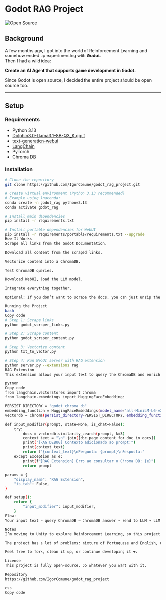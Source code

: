 # Godot RAG Project

![Open Source](https://img.shields.io/badge/Open%20Source-Yes-brightgreen)

## Background
A few months ago, I got into the world of Reinforcement Learning and somehow ended up experimenting with **Godot**.  
Then I had a wild idea:  

**Create an AI Agent that supports game development in Godot.**  

Since Godot is open source, I decided the entire project should be open source too.  

---

## Setup

### Requirements
- Python 3.13  
- [Dolphin3.0-Llama3.1–8B-Q3_K.gguf](#)  
- [text-generation-webui](https://github.com/oobabooga/text-generation-webui)  
- [LangChain](https://www.langchain.com/)  
- PyTorch  
- Chroma DB  

### Installation
```bash
# Clone the repository
git clone https://github.com/IgorComune/godot_rag_project.git

# Create virtual environment (Python 3.13 recommended)
# Example using Anaconda:
conda create -n godot_rag python=3.13
conda activate godot_rag

# Install main dependencies
pip install -r requirements.txt

# Install portable dependencies for WebUI
pip install -r requirements/portable/requirements.txt --upgrade
How It Works
Scrape all links from the Godot Documentation.

Download all content from the scraped links.

Vectorize content into a ChromaDB.

Test ChromaDB queries.

Download WebUI, load the LLM model.

Integrate everything together.

Optional: If you don’t want to scrape the docs, you can just unzip the pre-scraped file godot_docs/pages.zip.

Running the Project
bash
Copy code
# Step 1: Scrape links
python godot_scraper_links.py

# Step 2: Scrape content
python godot_scraper_content.py

# Step 3: Vectorize content
python txt_to_vector.py

# Step 4: Run WebUI server with RAG extension
python server.py --extensions rag
RAG Extension
This extension allows your input text to query the ChromaDB and enrich the LLM prompt with context.

python
Copy code
from langchain.vectorstores import Chroma
from langchain.embeddings import HuggingFaceEmbeddings

PERSIST_DIRECTORY = "godot_chroma_db"
embedding_function = HuggingFaceEmbeddings(model_name="all-MiniLM-L6-v2")
vectordb = Chroma(persist_directory=PERSIST_DIRECTORY, embedding_function=embedding_function)

def input_modifier(prompt, state=None, is_chat=False):
    try:
        docs = vectordb.similarity_search(prompt, k=3)
        context_text = "\n".join([doc.page_content for doc in docs])
        print("[RAG DEBUG] Contexto adicionado ao prompt:")
        print(context_text)
        return f"{context_text}\nPergunta: {prompt}\nResposta:"
    except Exception as e:
        print(f"[RAG Extension] Erro ao consultar o Chroma DB: {e}")
        return prompt

params = {
    "display_name": "RAG Extension",
    "is_tab": False,
}

def setup():
    return {
        "input_modifier": input_modifier,
    }
Flow:
Your input text → query ChromaDB → ChromaDB answer → send to LLM → LLM answers you

Notes
I’m moving to Unity to explore Reinforcement Learning, so this project may be abandoned if no one takes over.

The project has a lot of problems: mixture of Portuguese and English, useless files, lack of coding standards…

Feel free to fork, clean it up, or continue developing it ❤️.

License
This project is fully open-source. Do whatever you want with it.

Repository
https://github.com/IgorComune/godot_rag_project

css
Copy code
